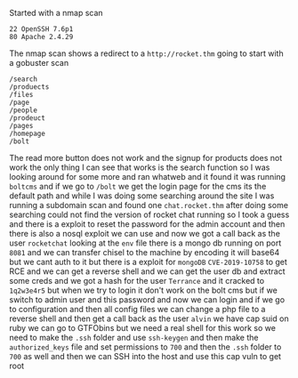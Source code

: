 Started with a nmap scan
```
22 OpenSSH 7.6p1
80 Apache 2.4.29
```
The nmap scan shows a redirect to a `http://rocket.thm` going to start with a gobuster scan
```
/search
/produects
/files
/page
/people
/prodeuct
/pages
/homepage
/bolt

```
The read more button does not work and the signup for products does not work the only thing I can see that works is the search function so I was looking around for some more and ran whatweb and it found it was running `boltcms` and if we go to `/bolt` we get the login page for the cms its the default path and while I was doing some searching around the site I was running a subdomain scan and found one `chat.rocket.thm` after doing some searching could not find the version of rocket chat running so I took a guess and there is a exploit to reset the password for the admin account and then there is also a nosql exploit we can use and now we got a call back as the user `rocketchat`  looking at the `env` file there is a mongo db running on port `8081` and we can transfer chisel to the machine by encoding it will base64 but we cant auth to it but there is a exploit for `mongoDB` `CVE-2019-10758` to get RCE and we can get a reverse shell and we can get the user db and extract some creds and we got a hash for the user `Terrance` and it cracked to `1q2w3e4r5` but when we try to login it don't work on the bolt cms but if we switch to admin user and this password and now we can login and if we go to configuration and then all config files we can change a php file to a reverse shell and then get a call back as the user `alvin` we have cap suid on ruby we can go to GTFObins but we need a real shell for this work so we need to make the `.ssh` folder and use `ssh-keygen` and then make the `authorized_keys` file and set permissions to `700` and then the `.ssh` folder to `700` as well and then we can SSH into the host and use this cap vuln to get root 
